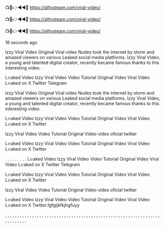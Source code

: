 
📺📱👉◄◄🔴  https://alltvsteam.com/viral-video/

📺📱👉◄◄🔴  https://alltvsteam.com/viral-video/

📺📱👉◄◄🔴  https://alltvsteam.com/viral-video/

18 seconds ago

Izzy Viral Video Original Viral video Nudes took the internet by storm and amazed viewers on various Leaked social media platforms. Izzy Viral Video, a young and talented digital creator, recently became famous thanks to this interesting video.

L𝚎aked Video Izzy Viral Video Video Tutorial Original Video Viral Video L𝚎aked on X Twitter Telegram

Izzy Viral Video Original Viral video Nudes took the internet by storm and amazed viewers on various Leaked social media platforms. Izzy Viral Video, a young and talented digital creator, recently became famous thanks to this interesting video.

L𝚎aked Video Izzy Viral Video Video Tutorial Original Video Viral Video L𝚎aked on X Twitter

Izzy Viral Video Video Tutorial Original Video video oficial twitter

L𝚎aked Video Izzy Viral Video Video Tutorial Original Video Viral Video L𝚎aked on X Twitter

. . . . . . . . . L𝚎aked Video Izzy Viral Video Video Tutorial Original Video Viral Video L𝚎aked on X Twitter Telegram

L𝚎aked Video Izzy Viral Video Video Tutorial Original Video Viral Video L𝚎aked on X Twitter

Izzy Viral Video Video Tutorial Original Video video oficial twitter

L𝚎aked Video Izzy Viral Video Video Tutorial Original Video Viral Video L𝚎aked on X Twitter.fgfgijkfkjhgfuyy

, , , , , , , , , , , , , , , , , , , , , , , , , , , , , , , , , , , , , , , , , , , , , , , , , , , , , , , , , , , , , , , , , , , , , , , ,
